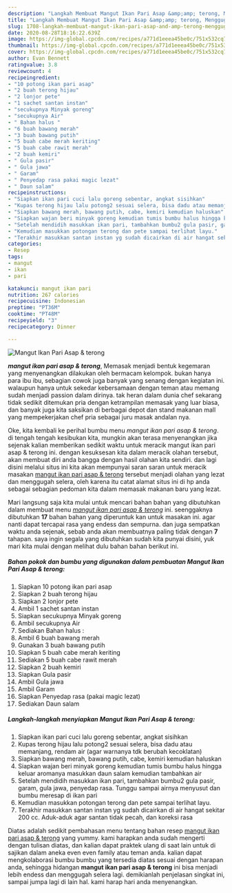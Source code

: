 ```yaml
---
description: "Langkah Membuat Mangut Ikan Pari Asap &amp;amp; terong, Menggugah Selera"
title: "Langkah Membuat Mangut Ikan Pari Asap &amp;amp; terong, Menggugah Selera"
slug: 1708-langkah-membuat-mangut-ikan-pari-asap-and-amp-terong-menggugah-selera
date: 2020-08-28T18:16:22.639Z
image: https://img-global.cpcdn.com/recipes/a771d1eeea45be0c/751x532cq70/mangut-ikan-pari-asap-terong-foto-resep-utama.jpg
thumbnail: https://img-global.cpcdn.com/recipes/a771d1eeea45be0c/751x532cq70/mangut-ikan-pari-asap-terong-foto-resep-utama.jpg
cover: https://img-global.cpcdn.com/recipes/a771d1eeea45be0c/751x532cq70/mangut-ikan-pari-asap-terong-foto-resep-utama.jpg
author: Evan Bennett
ratingvalue: 3.8
reviewcount: 4
recipeingredient:
- "10 potong ikan pari asap"
- "2 buah terong hijau"
- "2 lonjor pete"
- "1 sachet santan instan"
- "secukupnya Minyak goreng"
- "secukupnya Air"
- " Bahan halus "
- "6 buah bawang merah"
- "3 buah bawang putih"
- "5 buah cabe merah keriting"
- "5 buah cabe rawit merah"
- "2 buah kemiri"
- " Gula pasir"
- " Gula jawa"
- " Garam"
- " Penyedap rasa pakai magic lezat"
- " Daun salam"
recipeinstructions:
- "Siapkan ikan pari cuci lalu goreng sebentar, angkat sisihkan"
- "Kupas terong hijau lalu potong2 sesuai selera, bisa dadu atau memanjang, rendam air (agar warnanya tdk berubah kecoklatan)"
- "Siapkan bawang merah, bawang putih, cabe, kemiri kemudian haluskan"
- "Siapkan wajan beri minyak goreng kemudian tumis bumbu halus hingga keluar aromanya masukkan daun salam kemudian tambahkan air"
- "Setelah mendidih masukkan ikan pari, tambahkan bumbu2 gula pasir, garam, gula jawa, penyedap rasa. Tunggu sampai airnya menyusut dan bumbu meresap di ikan pari"
- "Kemudian masukkan potongan terong dan pete sampai terlihat layu."
- "Terakhir masukkan santan instan yg sudah dicairkan di air hangat sekitar 200 cc. Aduk-aduk agar santan tidak pecah, dan koreksi rasa"
categories:
- Resep
tags:
- mangut
- ikan
- pari

katakunci: mangut ikan pari 
nutrition: 267 calories
recipecuisine: Indonesian
preptime: "PT36M"
cooktime: "PT48M"
recipeyield: "3"
recipecategory: Dinner

---
```



![Mangut Ikan Pari Asap &amp; terong](https://img-global.cpcdn.com/recipes/a771d1eeea45be0c/751x532cq70/mangut-ikan-pari-asap-terong-foto-resep-utama.jpg)

<b><i>mangut ikan pari asap &amp; terong</i></b>, Memasak menjadi bentuk kegemaran yang menyenangkan dilakukan oleh bermacam kelompok. bukan hanya para ibu ibu, sebagian cowok juga banyak yang senang dengan kegiatan ini. walaupun hanya untuk sekedar kebersamaan dengan teman atau memang sudah menjadi passion dalam dirinya. tak heran dalam dunia chef sekarang tidak sedikit ditemukan pria dengan ketrampilan memasak yang luar biasa, dan banyak juga kita saksikan di berbagai depot dan stand makanan mall yang mempekerjakan chef pria sebagai juru masak andalan nya.

Oke, kita kembali ke perihal bumbu menu <i>mangut ikan pari asap &amp; terong</i>. di tengah tengah kesibukan kita, mungkin akan terasa menyenangkan jika sejenak kalian memberikan sedikit waktu untuk meracik mangut ikan pari asap &amp; terong ini. dengan kesuksesan kita dalam meracik olahan tersebut, akan membuat diri anda bangga dengan hasil olahan kita sendiri. dan lagi disini melalui situs ini kita akan mempunyai saran saran untuk meracik masakan <u>mangut ikan pari asap &amp; terong</u> tersebut menjadi olahan yang lezat dan menggugah selera, oleh karena itu catat alamat situs ini di hp anda sebagai sebagian pedoman kita dalam memasak makanan baru yang lezat.




Mari langsung saja kita mulai untuk mencari bahan bahan yang dibutuhkan dalam membuat menu <u><i>mangut ikan pari asap &amp; terong</i></u> ini. seenggaknya dibutuhkan <b>17</b> bahan bahan yang diperuntuk kan untuk masakan ini. agar nanti dapat tercapai rasa yang endess dan sempurna. dan juga sempatkan waktu anda sejenak, sebab anda akan membuatnya paling tidak dengan <b>7</b> tahapan. saya ingin segala yang dibutuhkan sudah kita punyai disini, yuk mari kita mulai dengan melihat dulu bahan bahan berikut ini.

<!--inarticleads1-->

##### Bahan pokok dan bumbu yang digunakan dalam pembuatan Mangut Ikan Pari Asap &amp; terong:

1. Siapkan 10 potong ikan pari asap
1. Siapkan 2 buah terong hijau
1. Siapkan 2 lonjor pete
1. Ambil 1 sachet santan instan
1. Siapkan secukupnya Minyak goreng
1. Ambil secukupnya Air
1. Sediakan  Bahan halus :
1. Ambil 6 buah bawang merah
1. Gunakan 3 buah bawang putih
1. Siapkan 5 buah cabe merah keriting
1. Sediakan 5 buah cabe rawit merah
1. Siapkan 2 buah kemiri
1. Siapkan  Gula pasir
1. Ambil  Gula jawa
1. Ambil  Garam
1. Siapkan  Penyedap rasa (pakai magic lezat)
1. Sediakan  Daun salam




<!--inarticleads2-->

##### Langkah-langkah menyiapkan Mangut Ikan Pari Asap &amp; terong:

1. Siapkan ikan pari cuci lalu goreng sebentar, angkat sisihkan
1. Kupas terong hijau lalu potong2 sesuai selera, bisa dadu atau memanjang, rendam air (agar warnanya tdk berubah kecoklatan)
1. Siapkan bawang merah, bawang putih, cabe, kemiri kemudian haluskan
1. Siapkan wajan beri minyak goreng kemudian tumis bumbu halus hingga keluar aromanya masukkan daun salam kemudian tambahkan air
1. Setelah mendidih masukkan ikan pari, tambahkan bumbu2 gula pasir, garam, gula jawa, penyedap rasa. Tunggu sampai airnya menyusut dan bumbu meresap di ikan pari
1. Kemudian masukkan potongan terong dan pete sampai terlihat layu.
1. Terakhir masukkan santan instan yg sudah dicairkan di air hangat sekitar 200 cc. Aduk-aduk agar santan tidak pecah, dan koreksi rasa




Diatas adalah sedikit pembahasan menu tentang bahan resep <u>mangut ikan pari asap &amp; terong</u> yang yummy. kami harapkan anda sudah mengerti dengan tulisan diatas, dan kalian dapat praktek ulang di saat lain untuk di sajikan dalam aneka even even family atau teman anda. kalian dapat mengkolaborasi bumbu bumbu yang tersedia diatas sesuai dengan harapan anda, sehingga hidangan <b>mangut ikan pari asap &amp; terong</b> ini bisa menjadi lebih endess dan menggugah selera lagi. demikianlah penjelasan singkat ini, sampai jumpa lagi di lain hal. kami harap hari anda menyenangkan.
